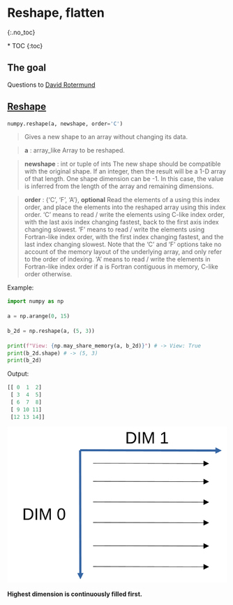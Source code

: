 # Reshape, flatten 
{:.no_toc}

<nav markdown="1" class="toc-class">
* TOC
{:toc}
</nav>

## The goal


Questions to [David Rotermund](mailto:davrot@uni-bremen.de)

## [Reshape](https://numpy.org/doc/stable/reference/generated/numpy.reshape.html)

```python
numpy.reshape(a, newshape, order='C')
```

> Gives a new shape to an array without changing its data.

> **a** : array_like
>   Array to be reshaped.

> **newshape** : int or tuple of ints
>   The new shape should be compatible with the original shape. If an integer, then the result will be a 1-D array of that length. One shape dimension can be -1. In this case, the value is inferred from the length of the array and remaining dimensions.

> **order** : {‘C’, ‘F’, ‘A’}, **optional**
>   Read the elements of a using this index order, and place the elements into the reshaped array using this index order. ‘C’ means to read / write the elements using C-like index order, with the last axis index changing fastest, back to the first axis index changing slowest. ‘F’ means to read / write the elements using Fortran-like index order, with the first index changing fastest, and the last index changing slowest. Note that the ‘C’ and ‘F’ options take no account of the memory layout of the underlying array, and only refer to the order of indexing. ‘A’ means to read / write the elements in Fortran-like index order if a is Fortran contiguous in memory, C-like order otherwise.

Example:

```python
import numpy as np

a = np.arange(0, 15)

b_2d = np.reshape(a, (5, 3))

print(f"View: {np.may_share_memory(a, b_2d)}") # -> View: True
print(b_2d.shape) # -> (5, 3)
print(b_2d)
```

Output: 
```python
[[ 0  1  2]
 [ 3  4  5]
 [ 6  7  8]
 [ 9 10 11]
 [12 13 14]]
```

![image0](image0.png)

**Highest dimension is continuously filled first.**



